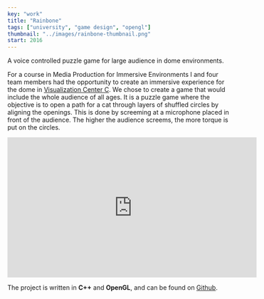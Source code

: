 ```yaml
---
key: "work"
title: "Rainbone"
tags: ["university", "game design", "opengl"]
thumbnail: "../images/rainbone-thumbnail.png"
start: 2016
---
```

A voice controlled puzzle game for large audience in dome environments.
<!-- end -->
For a course in Media Production for Immersive Environments I and four team members had the opportunity to create an immersive experience for the dome in [Visualization Center C](http://visualiseringscenter.se/en/about-c). We chose to create a game that would include the whole audience of all ages. It is a puzzle game where the objective is to open a path for a cat through layers of shuffled circles by aligning the openings. This is done by screeming at a microphone placed in front of the audience. The higher the audience screems, the more torque is put on the circles.

<iframe width="560" height="315" src="https://www.youtube.com/embed/v=pTzU9L-jnaE" frameborder="0" allow="accelerometer; autoplay; encrypted-media; gyroscope; picture-in-picture" allowfullscreen></iframe>

The project is written in **C++** and **OpenGL**, and can be found on [Github](https://github.com/ellenhager/Rainbone).